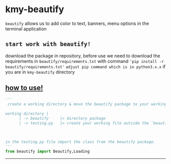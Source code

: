 # kmy-beautify

``beautify`` allows us to add color to text, banners, menu options in the terminal application
## ``start work with beautify!``
download the package in repository, before use we need to download the requirements in ``beautify/requirements.txt`` with command ``'pip install -r beautify/requirements.txt'`` ``adjust pip command which is in python3.x.x`` if you are in ``kmy-beautify`` directory

## [how to use!](https://www.youtube.com/watch?v=vmDmQvQ00D4)

```python
'''
 create a working directory & move the beautify package to your working directory!
 
working directory |
      | -> beautify     |> directory package 
      | -> testing.py   |> create your working file outside the `beautify` package directory
      
      
      
in the testing.py file import the class from the beautify package.
'''
from beautify import Beautify,Loading
```
<hr>

